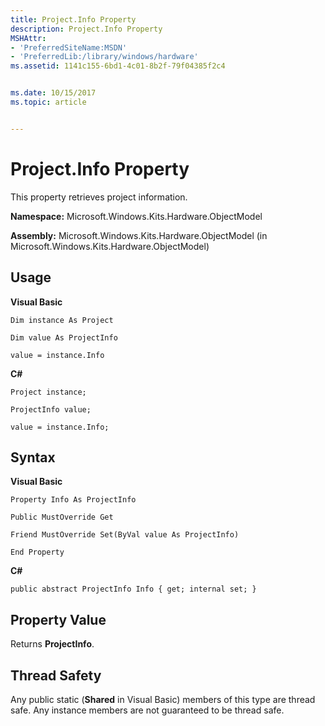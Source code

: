 ```yaml
---
title: Project.Info Property
description: Project.Info Property
MSHAttr:
- 'PreferredSiteName:MSDN'
- 'PreferredLib:/library/windows/hardware'
ms.assetid: 1141c155-6bd1-4c01-8b2f-79f04385f2c4


ms.date: 10/15/2017
ms.topic: article


---
```


# Project.Info Property


This property retrieves project information.

**Namespace:** Microsoft.Windows.Kits.Hardware.ObjectModel

**Assembly:** Microsoft.Windows.Kits.Hardware.ObjectModel (in Microsoft.Windows.Kits.Hardware.ObjectModel)

## <span id="Usage"></span><span id="usage"></span><span id="USAGE"></span>Usage


**Visual Basic**

`Dim instance As Project`

`Dim value As ProjectInfo`

`value = instance.Info`

**C#**

`Project instance;`

`ProjectInfo value;`

`value = instance.Info;`

## <span id="Syntax"></span><span id="syntax"></span><span id="SYNTAX"></span>Syntax


**Visual Basic**

`Property Info As ProjectInfo`

`Public MustOverride Get`

`Friend MustOverride Set(ByVal value As ProjectInfo)`

`End Property`

**C#**

`public abstract ProjectInfo Info { get; internal set; }`

## <span id="Property_Value"></span><span id="property_value"></span><span id="PROPERTY_VALUE"></span>Property Value


Returns **ProjectInfo**.

## <span id="Thread_Safety"></span><span id="thread_safety"></span><span id="THREAD_SAFETY"></span>Thread Safety


Any public static (**Shared** in Visual Basic) members of this type are thread safe. Any instance members are not guaranteed to be thread safe.

 

 






